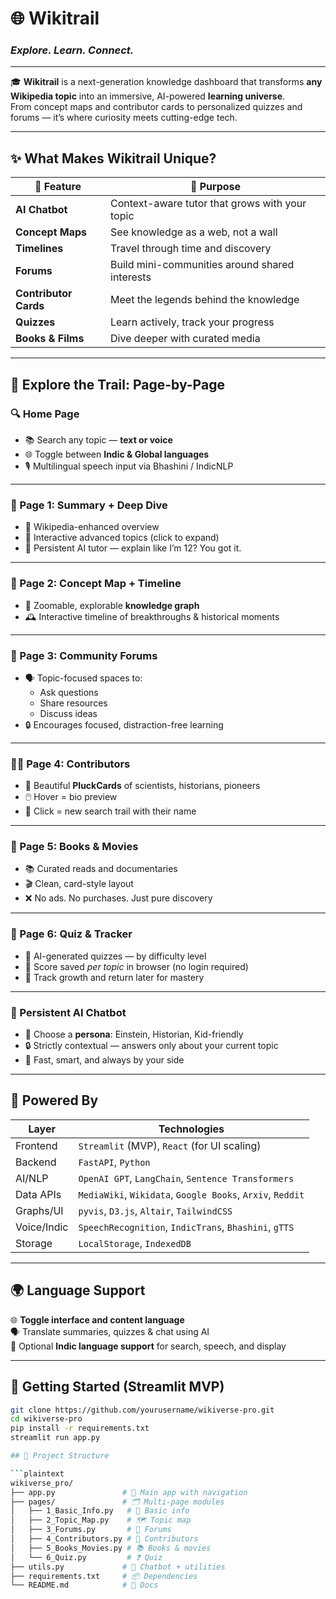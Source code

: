 # 🌐 Wikitrail  
### *Explore. Learn. Connect.*

---

🎓 **Wikitrail** is a next-generation knowledge dashboard that transforms **any Wikipedia topic** into an immersive, AI-powered **learning universe**.  
From concept maps and contributor cards to personalized quizzes and forums — it’s where curiosity meets cutting-edge tech.

---

## ✨ What Makes Wikitrail Unique?

| 🌟 Feature | 🎯 Purpose |
|------------|------------|
| **AI Chatbot** | Context-aware tutor that grows with your topic |
| **Concept Maps** | See knowledge as a web, not a wall |
| **Timelines** | Travel through time and discovery |
| **Forums** | Build mini-communities around shared interests |
| **Contributor Cards** | Meet the legends behind the knowledge |
| **Quizzes** | Learn actively, track your progress |
| **Books & Films** | Dive deeper with curated media |

---

## 🧭 Explore the Trail: Page-by-Page

### 🔍 Home Page
- 📚 Search any topic — **text or voice**
- 🌐 Toggle between **Indic & Global languages**
- 🎙️ Multilingual speech input via Bhashini / IndicNLP

---

### 📖 Page 1: Summary + Deep Dive
- 🧠 Wikipedia-enhanced overview
- 🧬 Interactive advanced topics (click to expand)
- 🤖 Persistent AI tutor — explain like I’m 12? You got it.

---

### 🧠 Page 2: Concept Map + Timeline
- 🌌 Zoomable, explorable **knowledge graph**
- 🕰️ Interactive timeline of breakthroughs & historical moments

---

### 💬 Page 3: Community Forums
- 🗣️ Topic-focused spaces to:
  - Ask questions  
  - Share resources  
  - Discuss ideas  
- 🔒 Encourages focused, distraction-free learning

---

### 🧑‍🏫 Page 4: Contributors
- 🧲 Beautiful **PluckCards** of scientists, historians, pioneers
- 🖱️ Hover = bio preview  
- 🔄 Click = new search trail with their name

---

### 🎥 Page 5: Books & Movies
- 📚 Curated reads and documentaries  
- 🎬 Clean, card-style layout  
- ❌ No ads. No purchases. Just pure discovery

---

### 🧩 Page 6: Quiz & Tracker
- 🧪 AI-generated quizzes — by difficulty level  
- 🧮 Score saved *per topic* in browser (no login required)  
- 🏅 Track growth and return later for mastery

---

### 🤖 Persistent AI Chatbot
- 🧙 Choose a **persona**: Einstein, Historian, Kid-friendly  
- 🔒 Strictly contextual — answers only about your current topic  
- 🎯 Fast, smart, and always by your side

---

## 🧠 Powered By

| Layer      | Technologies |
|------------|--------------|
| Frontend   | `Streamlit` (MVP), `React` (for UI scaling) |
| Backend    | `FastAPI`, `Python` |
| AI/NLP     | `OpenAI GPT`, `LangChain`, `Sentence Transformers` |
| Data APIs  | `MediaWiki`, `Wikidata`, `Google Books`, `Arxiv`, `Reddit` |
| Graphs/UI  | `pyvis`, `D3.js`, `Altair`, `TailwindCSS` |
| Voice/Indic | `SpeechRecognition`, `IndicTrans`, `Bhashini`, `gTTS` |
| Storage    | `LocalStorage`, `IndexedDB` |

---

## 🌍 Language Support

🌐 **Toggle interface and content language**  
🗣️ Translate summaries, quizzes & chat using AI  
📣 Optional **Indic language support** for search, speech, and display

---

## 🧪 Getting Started (Streamlit MVP)

```bash
git clone https://github.com/yourusername/wikiverse-pro.git
cd wikiverse-pro
pip install -r requirements.txt
streamlit run app.py

## 📁 Project Structure

```plaintext
wikiverse_pro/
├── app.py               # 🔑 Main app with navigation
├── pages/               # 🗂️ Multi-page modules
│   ├── 1_Basic_Info.py   # 📄 Basic info
│   ├── 2_Topic_Map.py    # 🗺️ Topic map
│   ├── 3_Forums.py       # 💬 Forums
│   ├── 4_Contributors.py # 👥 Contributors
│   ├── 5_Books_Movies.py # 📚 Books & movies
│   └── 6_Quiz.py         # ❓ Quiz
├── utils.py             # 🤖 Chatbot + utilities
├── requirements.txt     # 📦 Dependencies
└── README.md            # 📄 Docs
